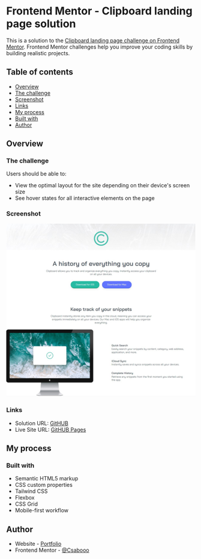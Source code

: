 # Frontend Mentor - Clipboard landing page solution

This is a solution to the [Clipboard landing page challenge on Frontend Mentor](https://www.frontendmentor.io/challenges/clipboard-landing-page-5cc9bccd6c4c91111378ecb9). Frontend Mentor challenges help you improve your coding skills by building realistic projects.

## Table of contents

- [Overview](#overview)
- [The challenge](#the-challenge)
- [Screenshot](#screenshot)
- [Links](#links)
- [My process](#my-process)
- [Built with](#built-with)
- [Author](#author)


## Overview

### The challenge

Users should be able to:

- View the optimal layout for the site depending on their device's screen size
- See hover states for all interactive elements on the page

### Screenshot

![](./screenshot.jpg)

### Links

- Solution URL: [GitHUB](https://github.com/Csabooo/frontendmentor-09-Clipboard-landing-page)
- Live Site URL: [GitHUB Pages](https://csabooo.github.io/frontendmentor-09-Clipboard-landing-page/)

## My process

### Built with

- Semantic HTML5 markup
- CSS custom properties
- Tailwind CSS
- Flexbox
- CSS Grid
- Mobile-first workflow

## Author

- Website - [Portfolio](ttps://csabooo.github.io/portfolio/)
- Frontend Mentor - [@Csabooo](https://www.frontendmentor.io/profile/Csabooo)



